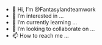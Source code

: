 - 👋 Hi, I’m @Fantasylandteamwork
- 👀 I’m interested in ...
- 🌱 I’m currently learning ...
- 💞️ I’m looking to collaborate on ...
- 📫 How to reach me ...

<!---
Fantasylandteamwork/Fantasylandteamwork is a ✨ special ✨ repository because its `README.md` (this file) appears on your GitHub profile.
You can click the Preview link to take a look at your changes.
--->
